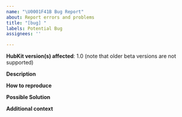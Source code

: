 ```yaml
---
name: "\U0001F41B Bug Report"
about: Report errors and problems
title: "[bug] "
labels: Potential Bug
assignees: ''

---
```


**HubKit version(s) affected**: 1.0 (note that older beta versions are not supported)

**Description**
<!-- A clear and concise description of the problem. -->

**How to reproduce**
<!-- Command and/or config needed to reproduce the problem. -->

**Possible Solution**
<!--- Optional: only if you have suggestions on a fix/reason for the bug -->

**Additional context**
<!-- Optional: any other context about the problem: log messages, screenshots, etc. !! PLEASE CHECK TO REMOVE YOUR GitHub AUTHENTICATION TOKEN !! -->
